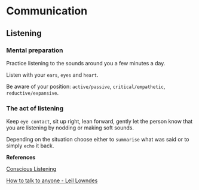 # Communication

## Listening

### Mental preparation
Practice listening to the sounds around you a few minutes a day.

Listen with your `ears`, `eyes` and `heart`.

Be aware of your position: `active/passive`, `critical/empathetic`, `reductive/expansive`.

### The act of listening
Keep `eye contact`, sit up right, lean forward, gently let the person know that you are listening by nodding or making soft sounds.


Depending on the situation choose either to `summarise` what was said or to simply `echo` it back.


**References**

[Conscious Listening](https://waterford.udemy.com/course/conscious-listening/learn/lecture/813394?start=0#overview)

[How to talk to anyone - Leil Lowndes](https://www.amazon.com/How-Talk-Anyone-Success-Relationships-ebook/dp/B00BAJ2MYM/ref=tmm_kin_swatch_0?_encoding=UTF8&qid=&sr=)

